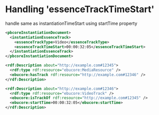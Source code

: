 # Handling 'essenceTrackTimeStart'

handle same as instantiationTimeStart using startTime property

```xml
<pbcoreInstantiationDocument>
  <instantiationEssenceTrack>
    <essenceTrackType>Video</essenceTrackType>
    <essenceTrackTimeStart>00:00:32:05</essenceTrackTimeStart>
  </instantiationEssenceTrack>
</pbcoreInstantiationDocument>
```


```xml
<rdf:Description about="http://example.com#12345">
  <rdf:type rdf:resource="ebucore:MediaResource" />
  <ebucore:hasTrack rdf:resource="http://example.com#12346" />
</rdf:Description>

<rdf:Description about="http://example.com#12346">
  <rdf:type rdf:resource="ebucore:VideoTrack" />
  <ebucore:isTrackOf rdf:resource="http://example.com#12345" />
  <ebucore:startTime>00:00:32:05</ebucore:startTime>
</rdf:Description>
